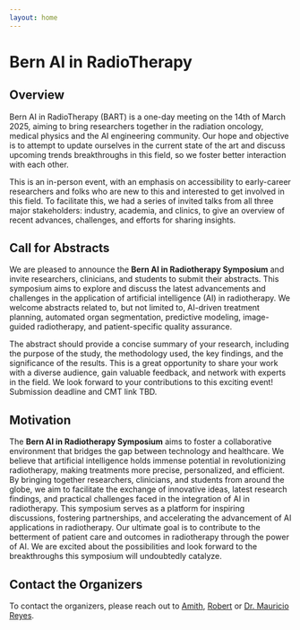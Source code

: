 ```yaml
---
layout: home
---
```


# Bern AI in RadioTherapy

## Overview

Bern AI in RadioTherapy (BART) is a one-day meeting on the 14th of March 2025, aiming to bring researchers together in the radiation oncology, medical physics and the AI engineering community. Our hope and objective is to attempt to update ourselves in the current state of the art and discuss upcoming trends breakthroughs in this field, so we foster better interaction with each other. 

This is an in-person event, with an emphasis on accessibility to early-career researchers and folks who are new to this and interested to get involved in this field. To facilitate this, we had a series of invited talks from all three major stakeholders: industry, academia, and clinics, to give an overview of recent advances, challenges, and efforts for sharing insights.

## Call for Abstracts

We are pleased to announce the **Bern AI in Radiotherapy Symposium** and invite researchers, clinicians, and students to submit their abstracts. This symposium aims to explore and discuss the latest advancements and challenges in the application of artificial intelligence (AI) in radiotherapy. We welcome abstracts related to, but not limited to, AI-driven treatment planning, automated organ segmentation, predictive modeling, image-guided radiotherapy, and patient-specific quality assurance. 

The abstract should provide a concise summary of your research, including the purpose of the study, the methodology used, the key findings, and the significance of the results. This is a great opportunity to share your work with a diverse audience, gain valuable feedback, and network with experts in the field. We look forward to your contributions to this exciting event! Submission deadline and CMT link TBD.

## Motivation

The **Bern AI in Radiotherapy Symposium** aims to foster a collaborative environment that bridges the gap between technology and healthcare. We believe that artificial intelligence holds immense potential in revolutionizing radiotherapy, making treatments more precise, personalized, and efficient. By bringing together researchers, clinicians, and students from around the globe, we aim to facilitate the exchange of innovative ideas, latest research findings, and practical challenges faced in the integration of AI in radiotherapy. This symposium serves as a platform for inspiring discussions, fostering partnerships, and accelerating the advancement of AI applications in radiotherapy. Our ultimate goal is to contribute to the betterment of patient care and outcomes in radiotherapy through the power of AI. We are excited about the possibilities and look forward to the breakthroughs this symposium will undoubtedly catalyze.

## Contact the Organizers

To contact the organizers, please reach out to [Amith](/speakers/amith_kamath), [Robert](/speakers/robert_poel) or [Dr. Mauricio Reyes](/speakers/mauricio_reyes).

<!---
## Sponsors

We would like to gratefully acknowledge our sponsors without whom this event would not be possible.

<img src="/assets/images/mvub_logo.png" alt="MVUB" width="200"/> <img src="/assets/images/ccmt_logo.jpeg" alt="CCMT" width="200"/> <img src="/assets/images/mathworks-logo.png" alt="MathWorks" width="200"/> <img src="/assets/images/varian-logo.jpg" alt="MVUB" width="200"/> 

We acknowledge the MICCAI Society for endorsing this event as well.
<img src="/2023/assets/images/MICCAI_logo.jpeg" alt="MICCAI" width="200"/>
-->